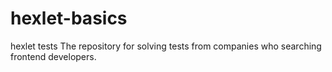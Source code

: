 # hexlet-basics
hexlet tests
The repository for solving tests from companies who searching frontend developers.
